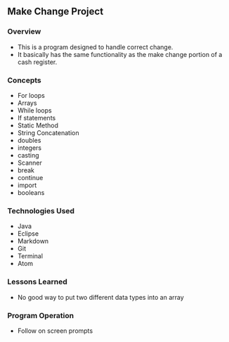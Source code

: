 
## Make Change Project

### Overview
+ This is a program designed to handle correct change.
+ It basically has the same functionality as the 
make change portion of a cash register.

### Concepts
+ For loops
+ Arrays
+ While loops
+ If statements
+ Static Method
+ String Concatenation
+ doubles
+ integers
+ casting
+ Scanner
+ break
+ continue
+ import
+ booleans



### Technologies Used
+ Java
+ Eclipse
+ Markdown
+ Git
+ Terminal
+ Atom

### Lessons Learned
+ No good way to put two different data types into an array

### Program Operation

+ Follow on screen prompts